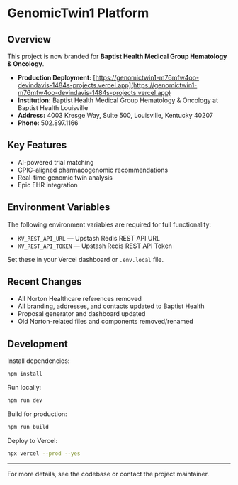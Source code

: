 # GenomicTwin1 Platform

## Overview

This project is now branded for **Baptist Health Medical Group Hematology & Oncology**.

- **Production Deployment:** [https://genomictwin1-m76mfw4oo-devindavis-1484s-projects.vercel.app](https://genomictwin1-m76mfw4oo-devindavis-1484s-projects.vercel.app)
- **Institution:** Baptist Health Medical Group Hematology & Oncology at Baptist Health Louisville
- **Address:** 4003 Kresge Way, Suite 500, Louisville, Kentucky 40207
- **Phone:** 502.897.1166

## Key Features

- AI-powered trial matching
- CPIC-aligned pharmacogenomic recommendations
- Real-time genomic twin analysis
- Epic EHR integration

## Environment Variables

The following environment variables are required for full functionality:

- `KV_REST_API_URL` — Upstash Redis REST API URL
- `KV_REST_API_TOKEN` — Upstash Redis REST API Token

Set these in your Vercel dashboard or `.env.local` file.

## Recent Changes

- All Norton Healthcare references removed
- All branding, addresses, and contacts updated to Baptist Health
- Proposal generator and dashboard updated
- Old Norton-related files and components removed/renamed

## Development

Install dependencies:

```sh
npm install
```

Run locally:

```sh
npm run dev
```

Build for production:

```sh
npm run build
```

Deploy to Vercel:

```sh
npx vercel --prod --yes
```

---

For more details, see the codebase or contact the project maintainer.

